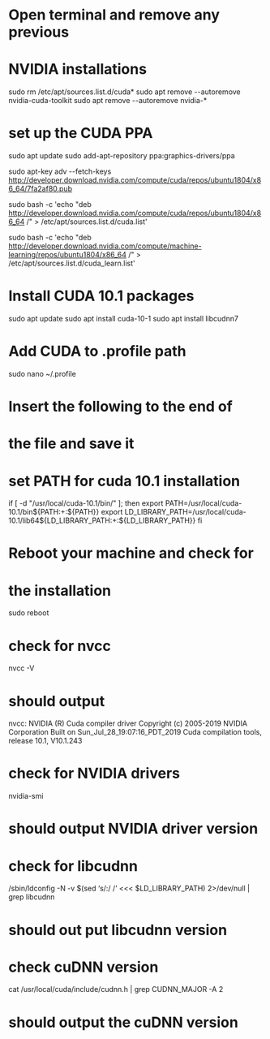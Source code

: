 
# Open terminal and remove any previous #
# NVIDIA installations                 #


sudo rm /etc/apt/sources.list.d/cuda*
sudo apt remove --autoremove nvidia-cuda-toolkit
sudo apt remove --autoremove nvidia-*


# set up the CUDA PPA                  #


sudo apt update
sudo add-apt-repository ppa:graphics-drivers/ppa

sudo apt-key adv --fetch-keys  http://developer.download.nvidia.com/compute/cuda/repos/ubuntu1804/x86_64/7fa2af80.pub

sudo bash -c 'echo "deb http://developer.download.nvidia.com/compute/cuda/repos/ubuntu1804/x86_64 /" > /etc/apt/sources.list.d/cuda.list'

sudo bash -c 'echo "deb http://developer.download.nvidia.com/compute/machine-learning/repos/ubuntu1804/x86_64 /" > /etc/apt/sources.list.d/cuda_learn.list'


# Install CUDA 10.1 packages           #


sudo apt update
sudo apt install cuda-10-1
sudo apt install libcudnn7


# Add CUDA to .profile path            #

sudo nano ~/.profile


# Insert the following to the end of   #
# the file and save it                 #


# set PATH for cuda 10.1 installation
if [ -d "/usr/local/cuda-10.1/bin/" ]; then
    export PATH=/usr/local/cuda-10.1/bin${PATH:+:${PATH}}
    export LD_LIBRARY_PATH=/usr/local/cuda-10.1/lib64${LD_LIBRARY_PATH:+:${LD_LIBRARY_PATH}}
fi


# Reboot your machine and check for    #
# the installation                     #


sudo reboot

# check for nvcc
nvcc -V

# should output 
nvcc: NVIDIA (R) Cuda compiler driver
Copyright (c) 2005-2019 NVIDIA Corporation
Built on Sun_Jul_28_19:07:16_PDT_2019
Cuda compilation tools, release 10.1, V10.1.243

# check for NVIDIA drivers 
nvidia-smi
# should output NVIDIA driver version

# check for libcudnn
/sbin/ldconfig -N -v $(sed ‘s/:/ /’ <<< $LD_LIBRARY_PATH) 2>/dev/null | grep libcudnn
# should out put libcudnn version

# check cuDNN version
cat /usr/local/cuda/include/cudnn.h | grep CUDNN_MAJOR -A 2
# should output the cuDNN version
